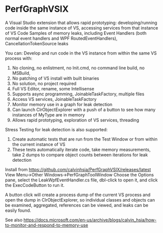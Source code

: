 # PerfGraphVSIX


A Visual Studio extension that allows rapid prototyping: developing/running code inside the same instance of VS,
accessing services from that instance of VS
Code Samples of memory leaks, including Event Handlers (both normal event handlers and WPF RoutedEventHandlers), CancellationTokenSource leaks

You can:
Develop and run code in the VS instance from within the same VS process with:
1.	No cloning, no enlistment, no Init.cmd, no command line build, no MSBuild,
2.	No patching of VS install with built binaries
3.	No solution, no project required
4.	Full VS Editor, rename, some Intellisense
5.	Supports async programming, JoinableTaskFactory, multiple files
6.	Access VS services, JoinableTaskFactory
7.	Monitor memory use in a graph for leak detection
8.	Can launch ClrObjectExplorer with a push of a button to see how many instances of MyType are in memory
9.	Allows rapid prototyping, exploration of VS services, threading

Stress Testing for leak detection is also supported:
1. Create automatic tests that are run from the Test Window or from within the current instance of VS
2. These tests automatically iterate code, take memory measurements, take 2 dumps to compare object counts between iterations for leak detection


Install from https://github.com/calvinhsia/PerfGraphVSIX/releases/latest
View Menu->Other Windows->PerfGraphToolWindow
Choose the Options pane, select the LeakWpfEventHandler.cs file, dbl-click to open it, and click the ExecCodeButton to run it.

A button click will create a process dump of the current VS process and open the dump in ClrObjectExplorer, so individual classes and objects
can be examined, aggregated, references can be viewed, and leaks can be easily found.

See also https://docs.microsoft.com/en-us/archive/blogs/calvin_hsia/how-to-monitor-and-respond-to-memory-use

